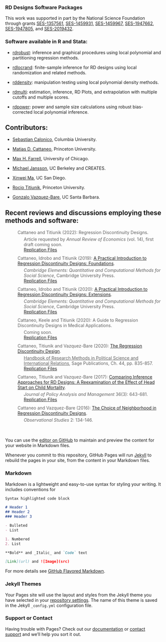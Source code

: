 ### RD Designs Software Packages

This work was supported in part by the National Science Foundation through grants [SES-1357561](https://www.nsf.gov/awardsearch/showAward?AWD_ID=1357561), [SES-1459931](https://www.nsf.gov/awardsearch/showAward?AWD_ID=1459931), [SES-1459967](https://www.nsf.gov/awardsearch/showAward?AWD_ID=1459967), [SES-1947662](https://www.nsf.gov/awardsearch/showAward?AWD_ID=1947662), [SES-1947805](https://www.nsf.gov/awardsearch/showAward?AWD_ID=1947805), and [SES-2019432](https://www.nsf.gov/awardsearch/showAward?AWD_ID=2019432).

### Software available in R and Stata:

- [rdrobust](https://github.com/rdpackages/rdrobust): inference and graphical procedures using local polynomial and partitioning regression methods.

- [rdlocrand](https://github.com/rdpackages/rdlocrand): finite-sample inference for RD designs using local randomization and related methods.

- [rddensity](https://github.com/rdpackages/rddensity): manipulation testing using local polynomial density methods.

- [rdmulti](https://github.com/rdpackages/rdmulti): estimation, inference, RD Plots, and extrapolation with multiple cutoffs and multiple scores.

- [rdpower](https://github.com/rdpackages/rdpower): power and sample size calculations using robust bias-corrected local polynomial inference.

## Contributors:

- [Sebastian Calonico](https://sites.google.com/site/scalonico), Columbia University.

- [Matias D. Cattaneo](https://cattaneo.princeton.edu), Princeton University.

- [Max H. Farrell](https://maxhfarrell.com/), University of Chicago.

- [Michael Jansson](http://www.econ.berkeley.edu/~mjansson/index.html), UC Berkeley and CREATES.

- [Xinwei Ma](https://sites.google.com/view/xinweima), UC San Diego.

- [Rocio Titiunik](https://scholar.princeton.edu/titiunik), Princeton University.

- [Gonzalo Vazquez-Bare](https://sites.google.com/site/gvazquezbare), UC Santa Barbara.

## Recent reviews and discussions employing these methods and software:

<blockquote style="margin:10px 0px 0px 40px;border:none;padding:0px">
Cattaneo and Titiunik (2022): Regression Discontinuity Designs.
<blockquote style="margin:5px 0px 0px 20px;border:none;padding:0px">
Article requested by <i>Annual Review of Economics</i> (vol. 14), first draft coming soon.<br>
<a href="https://sites.google.com/site/rdpackages/replication/cit-2019-cup">Replication Files</a></blockquote>
</blockquote>


<blockquote style="margin:10px 0px 0px 40px;border:none;padding:0px">
Cattaneo, Idrobo and Titiunik (2019): <a href="https://cattaneo.princeton.edu/books/Cattaneo-Idrobo-Titiunik_2019_CUP-Vol1.pdf" target="_blank">A Practical Introduction to Regression Discontinuity Designs: Foundations</a>.
<blockquote style="margin:5px 0px 0px 20px;border:none;padding:0px">
<i>Cambridge Elements: Quantitative and Computational Methods for Social Science</i>, Cambridge University Press.<br>
<a href="https://sites.google.com/site/rdpackages/replication/cit-2019-cup">Replication Files</a></blockquote>
</blockquote>

<blockquote style="margin:10px 0px 0px 40px;border:none;padding:0px">
Cattaneo, Idrobo and Titiunik (2020): <a href="https://cattaneo.princeton.edu/books/Cattaneo-Idrobo-Titiunik_2018_CUP-Vol2.pdf" target="_blank">A Practical Introduction to Regression Discontinuity Designs: Extensions</a>.
<blockquote style="margin:5px 0px 0px 20px;border:none;padding:0px">
<i>Cambridge Elements: Quantitative and Computational Methods for Social Science</i>, Cambridge University Press.<br>
<a href="https://sites.google.com/site/rdpackages/replication/cit-2019-cup">Replication Files</a></blockquote>
</blockquote>

<blockquote style="margin:10px 0px 0px 40px;border:none;padding:0px">
Cattaneo, Keele and Titiunik (2020): A Guide to Regression Discontinuity Designs in Medical Applications.
<blockquote style="margin:5px 0px 0px 20px;border:none;padding:0px">
Coming soon.<br>
<a href="https://sites.google.com/site/rdpackages/replication/cit-2019-cup">Replication Files</a></blockquote>
</blockquote>

<blockquote style="margin:10px 0px 0px 40px;border:none;padding:0px">
Cattaneo, Titiunik and Vazquez-Bare (2020): <a href="https://cattaneo.princeton.edu/papers/Cattaneo-Titiunik-VazquezBare_2020_Sage.pdf" target="_blank">The Regression Discontinuity Design</a>.
<blockquote style="margin:5px 0px 0px 20px;border:none;padding:0px"><u>
Handbook of Research Methods in Political Science and International Relations</u>, Sage Publications, Ch. 44, pp. 835-857.<br>
<a href="https://sites.google.com/site/rdpackages/replication/ctv-2020-sage">Replication Files</a></blockquote>
</blockquote>

<blockquote style="margin:10px 0px 0px 40px;border:none;padding:0px">
Cattaneo, Titiunik and Vazquez-Bare (2017): <a href="https://sites.google.com/site/rdpackages/rdlocrand/Cattaneo-Titiunik-VazquezBare_2017_JPAM.pdf?attredirects=0" target="_blank">Comparing Inference Approaches for RD Designs: A Reexamination of the Effect of Head Start on Child Mortality</a>.
<blockquote style="margin:5px 0px 0px 20px;border:none;padding:0px">
<i>Journal of Policy Analysis and Management</i> 36(3): 643-681.<br>
<a href="https://sites.google.com/site/rdpackages/replication/ctv-2017-jpam">Replication Files</a></blockquote>
</blockquote>

<blockquote style="margin:10px 0px 0px 40px;border:none;padding:0px">
Cattaneo and Vazquez-Bare (2016): <a href="https://sites.google.com/site/rdpackages/Cattaneo-VazquezBare_2016_ObsStud.pdf?attredirects=0" target="_blank">The Choice of Neighborhood in Regression Discontinuity Designs</a>.
<blockquote style="margin:5px 0px 0px 20px;border:none;padding:0px">
<i>Observational Studies</i> 2: 134-146.
</blockquote>
</blockquote>

<br>
<br>




You can use the [editor on GitHub](https://github.com/rdpackages/rdpackages.github.io/edit/master/index.md) to maintain and preview the content for your website in Markdown files.

Whenever you commit to this repository, GitHub Pages will run [Jekyll](https://jekyllrb.com/) to rebuild the pages in your site, from the content in your Markdown files.

### Markdown

Markdown is a lightweight and easy-to-use syntax for styling your writing. It includes conventions for

```markdown
Syntax highlighted code block

# Header 1
## Header 2
### Header 3

- Bulleted
- List

1. Numbered
2. List

**Bold** and _Italic_ and `Code` text

[Link](url) and ![Image](src)
```

For more details see [GitHub Flavored Markdown](https://guides.github.com/features/mastering-markdown/).

### Jekyll Themes

Your Pages site will use the layout and styles from the Jekyll theme you have selected in your [repository settings](https://github.com/rdpackages/rdpackages.github.io/settings). The name of this theme is saved in the Jekyll `_config.yml` configuration file.

### Support or Contact

Having trouble with Pages? Check out our [documentation](https://docs.github.com/categories/github-pages-basics/) or [contact support](https://github.com/contact) and we’ll help you sort it out.
